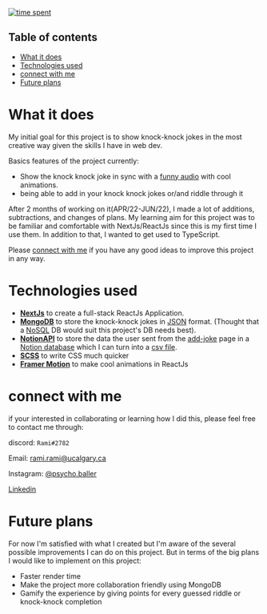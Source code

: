 [![time spent](https://wakatime.com/badge/user/33addb7e-f5e6-470b-a55b-0a8babc62ebb/project/5fb9e2d8-27fe-465b-9c13-9511bff79b9a.svg?style=flat-square)](https://wakatime.com/badge/user/33addb7e-f5e6-470b-a55b-0a8babc62ebb/project/5fb9e2d8-27fe-465b-9c13-9511bff79b9a)
<!-- ![AppVeyor](https://img.shields.io/appveyor/build/psycho-baller/knock-knock-v2?style=flat-square) -->

## Table of contents
* [What it does](#what-it-does)
* [Technologies used](#technologies-used)
* [connect with me](#connect-with-me)
* [Future plans](#future-plans)

# What it does
My initial goal for this project is to show knock-knock jokes in the most creative way given the skills I have in web dev.

Basics features of the project currently:
- Show the knock knock joke in sync with a [funny audio](https://youtu.be/bgr8z8Zm9WE?t=10) with cool animations.
- being able to add in your knock knock jokes or/and riddle through it

After 2 months of working on it(APR/22-JUN/22), I made a lot of additions, subtractions, and changes of plans. My learning aim for this project was to be familiar and comfortable with NextJs/ReactJs since this is my first time I use them. In addition to that, I wanted to get used to TypeScript.

Please [connect with me](#connect-with-me) if you have any good ideas to improve this project in any way.

# Technologies used

- **[NextJs](https://nextjs.org/)** to create a full-stack ReactJs Application.
- **[MongoDB](https://www.mongodb.com/)** to store the knock-knock jokes in [JSON](https://en.wikipedia.org/wiki/JSON) format. (Thought that a [NoSQL](https://en.wikipedia.org/wiki/NoSQL) DB would suit this project's DB needs best).
- **[NotionAPI](https://developers.notion.com/)** to store the data the user sent from the [add-joke](https://knock-knock.vercel.app/add-joke) page in a [Notion database](https://www.notion.so/help/what-is-a-database) which I can turn into a [csv file](https://en.wikipedia.org/wiki/Comma-separated_values).
- **[SCSS](https://en.wikipedia.org/wiki/Sass_(stylesheet_language))** to write CSS much quicker
- **[Framer Motion](https://www.framer.com/motion/)** to make cool animations in ReactJs

# connect with me
if your interested in collaborating or learning how I did this, please feel free to contact me through:

discord: `Rami#2782`

Email: [rami.rami@ucalgary.ca](mailto:rami.rami@ucalgary.ca)

Instagram: [@psycho.baller](https://www.instagram.com/psycho.baller/)

[Linkedin](https://www.linkedin.com/in/rami--maalouf/)

# Future plans
For now I'm satisfied with what I created but I'm aware of the several possible improvements I can do on this project. But in terms of the big plans I would like to implement on this project:
- Faster render time
- Make the project more collaboration friendly using MongoDB
- Gamify the experience by giving points for every guessed riddle or knock-knock completion
